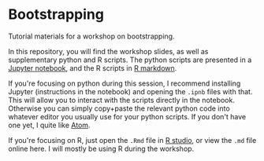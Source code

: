 # Bootstrapping

Tutorial materials for a workshop on bootstrapping. 

In this repository, you will find the workshop slides, as well as supplementary python and R scripts. The python scripts are presented in a [Jupyter notebook](http://jupyter.org), and the R scripts in [R markdown](http://rmarkdown.rstudio.com). 

If you're focusing on python during this session, I recommend installing Jupyter (instructions in the notebook) and opening the `.ipnb` files with that. This will allow you to interact with the scripts directly in the notebook. Otherwise you can simply copy+paste the relevant python code into whatever editor you usually use for your python scripts. If you don't have one yet, I quite like [Atom](https://atom.io). 

If you're focusing on R, just open the `.Rmd` file in [R studio](https://www.rstudio.com), or view the `.md` file online here. I will mostly be using R during the workshop. 
